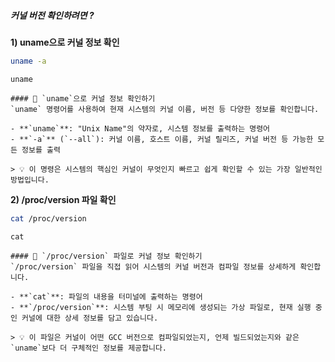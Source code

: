 ##### 커널 버전 확인하려면 ? #####

**1) uname으로 커널 정보 확인**

```bash
uname -a
```

```tech
uname
```

```desc
#### 🐧 `uname`으로 커널 정보 확인하기
`uname` 명령어를 사용하여 현재 시스템의 커널 이름, 버전 등 다양한 정보를 확인합니다.

- **`uname`**: "Unix Name"의 약자로, 시스템 정보를 출력하는 명령어
- **`-a`** (`--all`): 커널 이름, 호스트 이름, 커널 릴리즈, 커널 버전 등 가능한 모든 정보를 출력

> 💡 이 명령은 시스템의 핵심인 커널이 무엇인지 빠르고 쉽게 확인할 수 있는 가장 일반적인 방법입니다.
```

**2) /proc/version 파일 확인**

```bash
cat /proc/version
```

```tech
cat
```

```desc
#### 📄 `/proc/version` 파일로 커널 정보 확인하기
`/proc/version` 파일을 직접 읽어 시스템의 커널 버전과 컴파일 정보를 상세하게 확인합니다.

- **`cat`**: 파일의 내용을 터미널에 출력하는 명령어
- **`/proc/version`**: 시스템 부팅 시 메모리에 생성되는 가상 파일로, 현재 실행 중인 커널에 대한 상세 정보를 담고 있습니다.

> 💡 이 파일은 커널이 어떤 GCC 버전으로 컴파일되었는지, 언제 빌드되었는지와 같은 `uname`보다 더 구체적인 정보를 제공합니다.
```